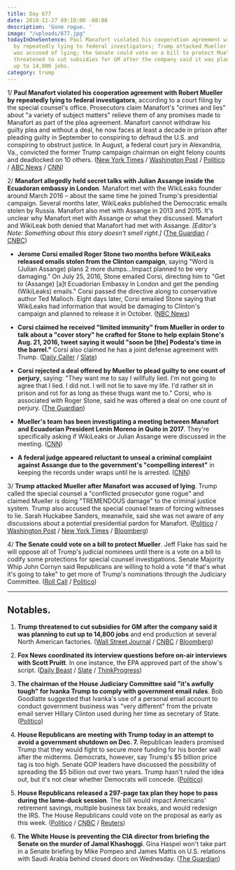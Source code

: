 ```yaml
---
title: Day 677
date: 2018-11-27 09:18:00 -08:00
description: 'Gone rogue. '
image: "/uploads/677.jpg"
todayInOneSentence: Paul Manafort violated his cooperation agreement with Robert Mueller
  by repeatedly lying to federal investigators; Trump attacked Mueller after Manafort
  was accused of lying; the Senate could vote on a bill to protect Mueller; and Trump
  threatened to cut subsidies for GM after the company said it was planning to cut
  up to 14,800 jobs.
category: trump
---
```


1/ **Paul Manafort violated his cooperation agreement with Robert Mueller by repeatedly lying to federal investigators**, according to a court filing by the special counsel's office. Prosecutors claim Manafort's "crimes and lies" about "a variety of subject matters" relieve them of any promises made to Manafort as part of the plea agreement. Manafort cannot withdraw his guilty plea and without a deal, he now faces at least a decade in prison after pleading guilty in September to conspiring to defraud the U.S. and conspiring to obstruct justice. In August, a federal court jury in Alexandria, Va., convicted the former Trump campaign chairman on eight felony counts and deadlocked on 10 others. ([New York Times](https://www.nytimes.com/2018/11/26/us/politics/mueller-paul-manafort-cooperation.html) / [Washington Post](https://www.washingtonpost.com/local/public-safety/mueller-says-manafort-lied-after-pleading-guilty-should-be-sentenced-immediately/2018/11/26/61c76d5a-f18d-11e8-aeea-b85fd44449f5_story.html?utm_term=.aac1f5530f0d) / [Politico](https://www.politico.com/story/2018/11/26/mueller-manafort-plea-deal-lying-1017278) / [ABC News](https://abcnews.go.com/Politics/special-counsel-robert-muellers-office-claims-paul-manafort/story?id=59431809) / [CNN](https://www.cnn.com/2018/11/26/politics/paul-manafort-court-filing-russia-investigation/index.html))

2/ **Manafort allegedly held secret talks with Julian Assange inside the Ecuadoran embassy in London**. Manafort met with the WikiLeaks founder around March 2016 – about the same time he joined Trump's presidential campaign. Several months later, WikiLeaks published the Democratic emails stolen by Russia. Manafort also met with Assange in 2013 and 2015. It's unclear why Manafort met with Assange or what they discussed. Manafort and WikiLeak both denied that Manafort had met with Assange. *\[Editor's Note: Something about this story doesn't smell right.\]* ([The Guardian](https://www.theguardian.com/us-news/2018/nov/27/manafort-held-secret-talks-with-assange-in-ecuadorian-embassy?CMP=share_btn_tw) / [CNBC](https://www.cnbc.com/2018/11/27/mueller-eyeing-meeting-between-manafort-and-ecuadors-president.html))

* **Jerome Corsi emailed Roger Stone two months before WikiLeaks released emails stolen from the Clinton campaign**, saying "Word is (Julian Assange) plans 2 more dumps...Impact planned to be very damaging." On July 25, 2016, Stone emailed Corsi, directing him to "Get to (Assange) \[a\]t Ecuadorian Embassy in London and get the pending (WikiLeaks) emails." Corsi passed the directive along to conservative author Ted Malloch. Eight days later, Corsi emailed Stone saying that WikiLeaks had information that would be damaging to Clinton's campaign and planned to release it in October. ([NBC News](https://www.nbcnews.com/politics/justice-department/mueller-has-emails-stone-pal-corsi-about-wikileaks-dem-email-n940611))

* **Corsi claimed he received "limited immunity" from Mueller in order to talk about a "cover story" he crafted for Stone to help explain Stone's Aug. 21, 2016, tweet saying it would "soon be \[the\] Podesta's time in the barrel."** Corsi also claimed he has a joint defense agreement with Trump. ([Daily Caller](https://dailycaller.com/2018/11/27/jerome-corsi-immunity-mueller/) / [Slate](https://slate.com/news-and-politics/2018/11/jerome-corsi-trump-joint-defense-agreement-mueller-immunity-deal.html))

* **Corsi rejected a deal offered by Mueller to plead guilty to one count of perjury**, saying: "They want me to say I willfully lied. I'm not going to agree that I lied. I did not. I will not lie to save my life. I'd rather sit in prison and rot for as long as these thugs want me to." Corsi, who is associated with Roger Stone, said he was offered a deal on one count of perjury. ([The Guardian](https://www.theguardian.com/us-news/2018/nov/26/jerome-corsi-mueller-investigation-plea-deal-rejected))

* **Mueller's team has been investigating a meeting between Manafort and Ecuadorian President Lenin Moreno in Quito in 2017**. They're specifically asking if WikiLeaks or Julian Assange were discussed in the meeting. ([CNN](https://www.cnn.com/2018/11/27/politics/paul-manafort-julian-assange-meetings/index.html))

* **A federal judge appeared reluctant to unseal a criminal complaint against Assange due to the government's "compelling interest"** in keeping the records under wraps until he is arrested. ([CNN](https://www.cnn.com/2018/11/27/politics/brinkema-defers-assange-ruling/index.html))

3/ **Trump attacked Mueller after Manafort was accused of lying**. Trump called the special counsel a "conflicted prosecutor gone rogue" and claimed Mueller is doing "TREMENDOUS damage" to the criminal justice system. Trump also accused the special counsel team of forcing witnesses to lie. Sarah Huckabee Sanders, meanwhile, said she was not aware of any discussions about a potential presidential pardon for Manafort. ([Politico](https://www.politico.com/story/2018/11/27/trump-mueller-russia-probe-1017370) / [Washington Post](https://www.washingtonpost.com/politics/trump-calls-mueller-a-conflicted-prosecutor-gone-rogue/2018/11/27/cbb1ba7a-f234-11e8-80d0-f7e1948d55f4_story.html) / [New York Times](https://www.nytimes.com/2018/11/27/us/politics/trump-mueller-manafort.html) / [Bloomberg](https://www.bloomberg.com/news/articles/2018-11-27/trump-claims-mueller-ruining-lives-as-manafort-accused-of-lies))

4/ **The Senate could vote on a bill to protect Mueller**. Jeff Flake has said he will oppose all of Trump's judicial nominees until there is a vote on a bill to codify some protections for special counsel investigations. Senate Majority Whip John Cornyn said Republicans are willing to hold a vote "if that's what it's going to take" to get more of Trump's nominations through the Judiciary Committee. ([Roll Call](https://www.rollcall.com/news/politics/john-cornyn-says-jeff-flake-may-get-mueller-protection-vote-get-judges-confirmed) / [Politico](https://www.politico.com/story/2018/11/27/mueller-vote-lameduck-1017535))

---

## Notables.

1. **Trump threatened to cut subsidies for GM after the company said it was planning to cut up to 14,800 jobs** and end production at several North American factories. ([Wall Street Journal](https://www.wsj.com/articles/trump-threatens-to-cut-gm-subsidies-1543347460) / [CNBC](https://www.cnbc.com/2018/11/27/general-motors-shares-fall-after-trump-threatens-to-cut-subsidies-for-company.html) / [Bloomberg](https://www.bloomberg.com/news/articles/2018-11-27/trump-examining-electric-car-subsidies-following-gm-layoff-plan))

2. **Fox News coordinated its interview questions before on-air interviews with Scott Pruitt**. In one instance, the EPA approved part of the show's script. ([Daily Beast](https://www.thedailybeast.com/fox-and-friends-fed-interview-script-to-trumps-epa-chief-emails-show) / [Slate](https://slate.com/news-and-politics/2018/11/fox-news-epa-scott-pruitt-emails.html) / [ThinkProgress](https://thinkprogress.org/emails-cozy-relationship-fox-news-scott-pruitt-epa-391e1e5ebc79/))

3. **The chairman of the House Judiciary Committee said "it's awfully tough" for Ivanka Trump to comply with government email rules**. Bob Goodlatte suggested that Ivanka's use of a personal email account to conduct government business was "very different" from the private email server Hillary Clinton used during her time as secretary of State. ([Politico](https://www.politico.com/story/2018/11/26/bob-goodlatte-ivanka-trump-emails-hillary-clinton-1017364))

4. **House Republicans are meeting with Trump today in an attempt to avoid a government shutdown on Dec. 7.** Republican leaders promised Trump that they would fight to secure more funding for his border wall after the midterms. Democrats, however, say Trump's $5 billion price tag is too high. Senate GOP leaders have discussed the possibility of spreading the $5 billion out over two years. Trump hasn't ruled the idea out, but it's not clear whether Democrats will concede. ([Politico](https://www.politico.com/story/2018/11/26/congress-government-shutdown-house-republicans-trump-1017136))

5. **House Republicans released a 297-page tax plan they hope to pass during the lame-duck session**. The bill would impact Americans' retirement savings, multiple business tax breaks, and would redesign the IRS. The House Republicans could vote on the proposal as early as this week. ([Politico](https://www.politico.com/story/2018/11/26/house-republicans-tax-package-1017368) / [CNBC](https://www.cnbc.com/2018/11/27/top-us-house-tax-writer-floats-a-tax-bill-on-retirement-plans-and-the-irs.html) / [Reuters](https://www.reuters.com/article/us-usa-tax-brady-idUSKCN1NW07W))

6. **The White House is preventing the CIA director from briefing the Senate on the murder of Jamal Khashoggi**. Gina Haspel won't take part in a Senate briefing by Mike Pompeo and James Mattis on U.S. relations with Saudi Arabia behind closed doors on Wednesday. ([The Guardian](https://www.theguardian.com/world/2018/nov/27/jamal-khashoggi-murder-senate-briefing-saudi-arabia-gina-haspel-white-house))